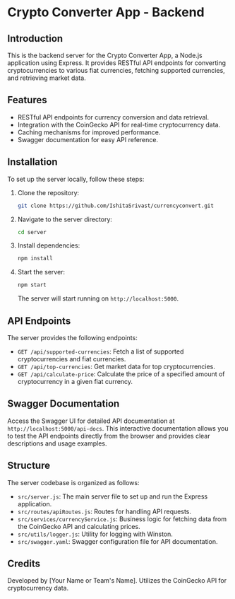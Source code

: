 # Crypto Converter App - Backend

## Introduction

This is the backend server for the Crypto Converter App, a Node.js application using Express. It provides RESTful API endpoints for converting cryptocurrencies to various fiat currencies, fetching supported currencies, and retrieving market data.

## Features

- RESTful API endpoints for currency conversion and data retrieval.
- Integration with the CoinGecko API for real-time cryptocurrency data.
- Caching mechanisms for improved performance.
- Swagger documentation for easy API reference.

## Installation

To set up the server locally, follow these steps:

1. Clone the repository:

   ```bash
   git clone https://github.com/IshitaSrivast/currencyconvert.git
   ```

2. Navigate to the server directory:

   ```bash
   cd server
   ```

3. Install dependencies:

   ```bash
   npm install
   ```

4. Start the server:

   ```bash
   npm start
   ```

   The server will start running on `http://localhost:5000`.

## API Endpoints

The server provides the following endpoints:

- `GET /api/supported-currencies`: Fetch a list of supported cryptocurrencies and fiat currencies.
- `GET /api/top-currencies`: Get market data for top cryptocurrencies.
- `GET /api/calculate-price`: Calculate the price of a specified amount of cryptocurrency in a given fiat currency.

## Swagger Documentation

Access the Swagger UI for detailed API documentation at `http://localhost:5000/api-docs`. This interactive documentation allows you to test the API endpoints directly from the browser and provides clear descriptions and usage examples.

## Structure

The server codebase is organized as follows:

- `src/server.js`: The main server file to set up and run the Express application.
- `src/routes/apiRoutes.js`: Routes for handling API requests.
- `src/services/currencyService.js`: Business logic for fetching data from the CoinGecko API and calculating prices.
- `src/utils/logger.js`: Utility for logging with Winston.
- `src/swagger.yaml`: Swagger configuration file for API documentation.

## Credits

Developed by [Your Name or Team's Name]. Utilizes the CoinGecko API for cryptocurrency data.
